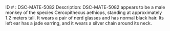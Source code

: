 ID # : DSC-MATE-5082
Description: DSC-MATE-5082 appears to be a male monkey of the species Cercopithecus aethiops, standing at approximately 1.2 meters tall. It wears a pair of nerd glasses and has normal black hair. Its left ear has a jade earring, and it wears a silver chain around its neck.